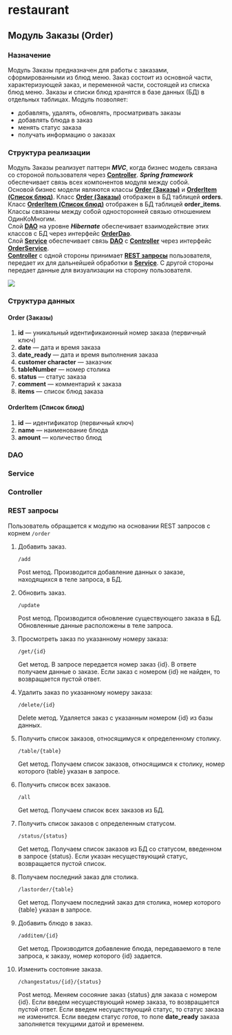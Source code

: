  # restaurant
 ## Модуль Заказы (Order)
 
 ### Назначение
 
 Модуль Заказы предназначен для работы с заказами, сформированными 
 из блюд меню. Заказ состоит из основной части, характеризующей заказ, и переменной части,
 состоящей из списка блюд меню. Заказы и списки блюд хранятся в базе данных (БД) в отдельных таблицах.
 Модуль позволяет:
  * добавлять, удалять, обновлять, просматривать заказы
  * добавлять блюда в заказ
  * менять статус заказа
  * получать информацию о заказах 
  
 ### Структура реализации
 
 Модуль Заказы реализует паттерн ***MVC***, когда бизнес модель связана со стороной пользователя через 
 [**Controller**](#сontroller). ***Spring framework*** обеспечивает связь всех компонентов модуля между собой.<br/>
 Основой бизнес модели являются классы [**Order (Заказы)**](#order) и [**OrderItem (Список блюд)**](#orderItem).
 Класс [**Order (Заказы)**](#order) отображен в БД таблицей **orders**. 
 Класс [**OrderItem (Список блюд)**](#orderItem) отображен в БД таблицей **order_items**.
 Классы связанны между собой односторонней связью отношением ОдинКоМногим.<br/>
 Cлой [**DAO**](#dao) на уровне ***Hibernate*** обеспечивает взаимодействие этих классов с БД через интерфейс [**OrderDao**](#dao).<br/>
 Cлой [**Service**](#service) обеспечивает связь [**DAO**](#dao) с [**Controller**](#сontroller) через интерфейс [**OrderService**](#service).<br/> 
 [**Controller**](#сontroller) с одной стороны принимает [**REST запросы**](#rest-запросы) 
 пользователя, передает их для дальнейшей обработки в [**Service**](#service). С другой стороны передает данные для визуализации на сторону пользователя.
 
 
 ![](https://image.prntscr.com/image/560197cf3dc14b0cb9ec35bfa03357e3.png)
 
 ### Структура данных
 <a name="order"></a>
 #### Order (Заказы)
 1. **id** — уникальный идентификаионный номер заказа (первичный ключ)   
 2. **date** — дата и время заказа  
 3. **date_ready** — дата и время выполнения заказа
 3. **customer character** — заказчик
 4. **tableNumber** — номер столика
 5. **status** — статус заказа 
 6. **comment** — комментарий к заказа
 7. **items** — список блюд заказа
 
 <a name="orderItem"></a>
 #### OrderItem (Список блюд)
 
 1. **id** — идентификатор (первичный ключ)    
 2. **name** — наименование блюда   
 3. **amount** — количество блюд
 
 
 ### DAO
 
 ### Service
 
 <a name="сontroller"></a>
 ### Controller
 
 ### REST запросы
 Пользователь обращается к модулю на основании REST запросов с корнем ```/order```
 
 1. Добавить заказ.  
     
    ```/add```
    
     Post метод. Производится добавление данных о заказе, находящихся в теле запроса, в БД.
    
 2. Обновить заказ.
      
    ```/update```
    
     Post метод. Производится обновление существующего заказа в БД. Обновленные данные расположены в теле запроса.
    
 3. Просмотреть заказ по указанному номеру заказа: 
  
    ```/get/{id}```
    
     Get метод. В запросе передается номер заказ {id}. В ответе получаем данные о заказе. Если заказ с номером {id} не найден, то возвращается пустой ответ. 
  
 4. Удалить заказ по указанному номеру заказа:  
  
    ```/delete/{id}```
    
    Delete метод. Удаляется заказ с указанным номером {id} из базы данных.
  
 5. Получить список заказов, относящимуся к определенному столику. 
  
    ```/table/{table}```
    
    Get метод. Получаем список заказов, относящимся к столику, номер которого {table} указан в запросе.
    
 6. Получить список всех заказов. 
  
    ```/all```
    
    Get метод. Получаем список всех заказов из БД.
  
 7. Получить список заказов с определенным статусом. 
  
    ```/status/{status}```
    
    Get метод. Получаем список заказов из БД со статусом, введенном в запросе {status}. Если указан несуществующий статус, возвращается пустой список.
   
 8. Получаем последний заказ для столика.
   
    ```/lastorder/{table}```
    
    Get метод. Получаем последний заказ для столика, номер которого {table} указан в запросе.                                                            
 
 9. Добавить блюдо в заказ.
   
    ```/additem/{id}```
    
    Get метод. Производится добавление блюда, передаваемого в теле запроса, к 
     заказу, номер которого {id} задается.
   
 10. Изменить состояние заказа. 
  
     ```/changestatus/{id}/{status}```
     
      Post метод. Меняем сосояние заказ {status} для заказа с номером {id}. Если введем несуществующий номер заказа, то возвращается пустой ответ. 
      Если введем несуществующий статус, то статус заказа не изменится.
      Если введем статус *готов*, то поле **date_ready** заказа заполняется текущими датой и временем.
      
 
